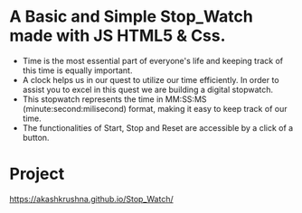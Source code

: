 # A Basic and Simple Stop_Watch made with JS HTML5 & Css.
* Time is the most essential part of everyone's life and keeping track of this time is equally important.
* A clock helps us in our quest to utilize our time efficiently. In order to assist you to excel in this quest we are building a digital stopwatch.
* This stopwatch represents the time in MM:SS:MS (minute:second:milisecond) format, making it easy to keep track of our time.
* The functionalities of Start, Stop and Reset are accessible by a click of a button.

# Project
https://akashkrushna.github.io/Stop_Watch/




